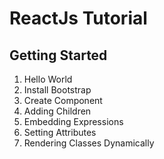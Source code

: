 # ReactJs Tutorial

## Getting Started

1. Hello World
2. Install Bootstrap
3. Create Component
4. Adding Children
5. Embedding Expressions
6. Setting Attributes
7. Rendering Classes Dynamically
